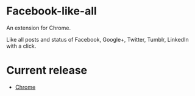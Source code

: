 Facebook-like-all
=================
An extension for Chrome.

Like all posts and status of Facebook, Google+, Twitter, Tumblr, LinkedIn with a click. 


Current release
=================
* [Chrome](http://goo.gl/nQIwRO)

